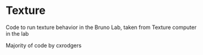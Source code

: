 # Texture

Code to run texture behavior in the Bruno Lab, taken from Texture computer in the lab

Majority of code by cxrodgers
